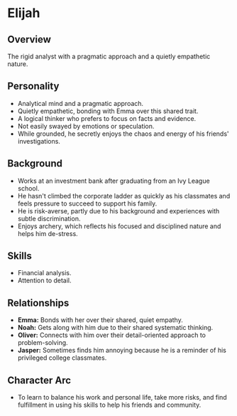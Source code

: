 # Elijah

## Overview
The rigid analyst with a pragmatic approach and a quietly empathetic nature.

## Personality
*   Analytical mind and a pragmatic approach.
*   Quietly empathetic, bonding with Emma over this shared trait.
*   A logical thinker who prefers to focus on facts and evidence.
*   Not easily swayed by emotions or speculation.
*   While grounded, he secretly enjoys the chaos and energy of his friends' investigations.

## Background
*   Works at an investment bank after graduating from an Ivy League school.
*   He hasn't climbed the corporate ladder as quickly as his classmates and feels pressure to succeed to support his family.
*   He is risk-averse, partly due to his background and experiences with subtle discrimination.
*   Enjoys archery, which reflects his focused and disciplined nature and helps him de-stress.

## Skills
*   Financial analysis.
*   Attention to detail.

## Relationships
*   **Emma:** Bonds with her over their shared, quiet empathy.
*   **Noah:** Gets along with him due to their shared systematic thinking.
*   **Oliver:** Connects with him over their detail-oriented approach to problem-solving.
*   **Jasper:** Sometimes finds him annoying because he is a reminder of his privileged college classmates.

## Character Arc
*   To learn to balance his work and personal life, take more risks, and find fulfillment in using his skills to help his friends and community.